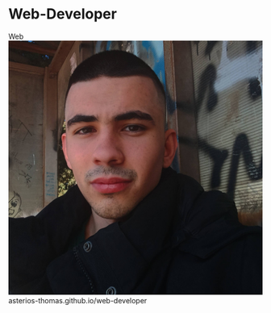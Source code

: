 # Web-Developer
Web
![IMG_20240228_195351_789.jpg](/assets/img/IMG_20240228_195351_789.jpg)
asterios-thomas.github.io/web-developer
